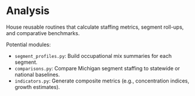 # Analysis

House reusable routines that calculate staffing metrics, segment roll-ups, and comparative benchmarks.

Potential modules:

- `segment_profiles.py`: Build occupational mix summaries for each segment.
- `comparisons.py`: Compare Michigan segment staffing to statewide or national baselines.
- `indicators.py`: Generate composite metrics (e.g., concentration indices, growth estimates).
